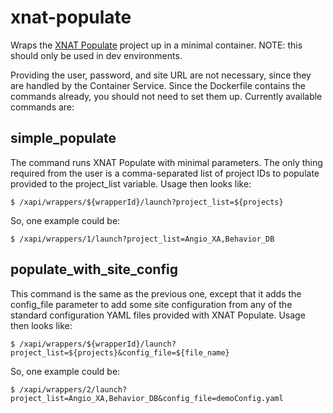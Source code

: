 # xnat-populate

Wraps the [XNAT Populate](https://bitbucket.org/xnatdev/xnat_populate) project up in a minimal container. NOTE: this should only be used in dev environments.

Providing the user, password, and site URL are not necessary, since they are handled by the Container Service. Since the Dockerfile contains the commands already, you should not need to set them up. Currently available commands are:

## simple_populate ##

The command runs XNAT Populate with minimal parameters. The only thing required from the user is a comma-separated list of project IDs to populate provided to the project_list variable. Usage then looks like:

```
$ /xapi/wrappers/${wrapperId}/launch?project_list=${projects}
```

So, one example could be:

```
$ /xapi/wrappers/1/launch?project_list=Angio_XA,Behavior_DB
```

## populate_with_site_config ##

This command is the same as the previous one, except that it adds the config_file parameter to add some site configuration from any of the standard configuration YAML files provided with XNAT Populate. Usage then looks like:

```
$ /xapi/wrappers/${wrapperId}/launch?project_list=${projects}&config_file=${file_name}
```

So, one example could be:

```
$ /xapi/wrappers/2/launch?project_list=Angio_XA,Behavior_DB&config_file=demoConfig.yaml
```
